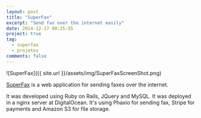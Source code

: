 ```yaml
---
layout: post
title: "SuperFax"
excerpt: "Send fax over the internet easily"
date: 2014-12-17 00:25:55
project: true
tag:
  - superfax
  - projetos
comments: false
---
```


![SuperFax]({{ site.url }}/assets/img/SuperFaxScreenShot.png)

[SuperFax](https://superfax.me) is a web application for sending faxes over
the internet.

It was developed using Ruby on Rails, JQuery and MySQL. It was deployed in
a nginx server at DigitalOcean.
It's using Phaxio for sending fax, Stripe for payments and Amazon S3 for file
storage.
